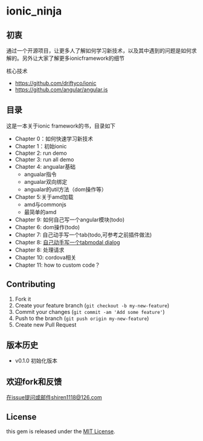 ionic_ninja
===========


## 初衷

通过一个开源项目，让更多人了解如何学习新技术，以及其中遇到的问题是如何求解的。另外让大家了解更多ionicframework的细节

核心技术

- https://github.com/driftyco/ionic
- https://github.com/angular/angular.js

## 目录

这是一本关于ionic framework的书，目录如下

- Chapter 0：如何快速学习新技术
- Chapter 1：初始ionic
- Chapter 2: run demo
- Chapter 3: run all demo
- Chapter 4: angualar基础
	- angualar指令
	- angualar双向绑定
	- angualar的util方法（dom操作等）
- Chapter 5:关于amd加载
	- amd与commonjs
	- 最简单的amd
- Chapter 9: 如何自己写一个angular模块(todo)
- Chapter 6: dom操作(todo)
- Chapter 7: 自己动手写一个tab(todo,可参考之前插件做法)
- Chapter 8: [自己动手写一个tabmodal dialog](http://adamalbrecht.com/2013/12/12/creating-a-simple-modal-dialog-directive-in-angular-js/) 
- Chapter 8: 处理请求
- Chapter 10: cordova相关
- Chapter 11: how to custom code？

## Contributing

1. Fork it
2. Create your feature branch (`git checkout -b my-new-feature`)
3. Commit your changes (`git commit -am 'Add some feature'`)
4. Push to the branch (`git push origin my-new-feature`)
5. Create new Pull Request

## 版本历史

- v0.1.0 初始化版本 


## 欢迎fork和反馈

在issue提问或邮件shiren1118@126.com

## License

this gem is released under the [MIT License](http://www.opensource.org/licenses/MIT).
